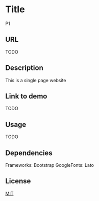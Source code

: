 # Title
P1
## URL
TODO
## Description
This is a single page website
## Link to demo
TODO
## Usage
TODO
## Dependencies
Frameworks: Bootstrap
GoogleFonts: Lato

## License
[MIT](http://opensource.org/licenses/MIT)
